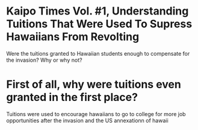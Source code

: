 # Kaipo Times Vol. #1, Understanding Tuitions That Were Used To Supress Hawaiians From Revolting 
Were the tuitions granted to Hawaiian students enough to compensate for the invasion? Why or why not?

# First of all, why were tuitions even granted in the first place?
Tuitions were used to encourage hawaiians to go to college for more job opportunities after the invasion and the US annexationn of hawaii
